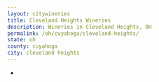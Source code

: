 ```yaml
---
layout: citywineries
title: Cleveland Heights Wineries
description: Wineries in Cleveland Heights, OH
permalink: /oh/cuyahoga/cleveland-heights/
state: oh
county: cuyahoga
city: cleveland heights
---
```

-
